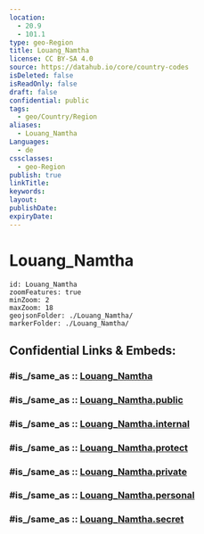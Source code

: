 ```yaml
---
location:
  - 20.9
  - 101.1
type: geo-Region
title: Louang_Namtha
license: CC BY-SA 4.0
source: https://datahub.io/core/country-codes
isDeleted: false
isReadOnly: false
draft: false
confidential: public
tags:
  - geo/Country/Region
aliases:
  - Louang_Namtha
Languages:
  - de
cssclasses:
  - geo-Region
publish: true
linkTitle:
keywords:
layout:
publishDate:
expiryDate:
---
```


# Louang_Namtha

```leaflet
id: Louang_Namtha
zoomFeatures: true 
minZoom: 2 
maxZoom: 18
geojsonFolder: ./Louang_Namtha/
markerFolder: ./Louang_Namtha/
```


## Confidential Links & Embeds: 

### #is_/same_as :: [Louang_Namtha](/_Standards/Earth/Continent/Asia/Asia~South~East/Laos/Provinces~Laos/Louang_Namtha.md) 

### #is_/same_as :: [Louang_Namtha.public](/_public/Earth/Continent/Asia/Asia~South~East/Laos/Provinces~Laos/Louang_Namtha.public.md) 

### #is_/same_as :: [Louang_Namtha.internal](/_internal/Earth/Continent/Asia/Asia~South~East/Laos/Provinces~Laos/Louang_Namtha.internal.md) 

### #is_/same_as :: [Louang_Namtha.protect](/_protect/Earth/Continent/Asia/Asia~South~East/Laos/Provinces~Laos/Louang_Namtha.protect.md) 

### #is_/same_as :: [Louang_Namtha.private](/_private/Earth/Continent/Asia/Asia~South~East/Laos/Provinces~Laos/Louang_Namtha.private.md) 

### #is_/same_as :: [Louang_Namtha.personal](/_personal/Earth/Continent/Asia/Asia~South~East/Laos/Provinces~Laos/Louang_Namtha.personal.md) 

### #is_/same_as :: [Louang_Namtha.secret](/_secret/Earth/Continent/Asia/Asia~South~East/Laos/Provinces~Laos/Louang_Namtha.secret.md)

